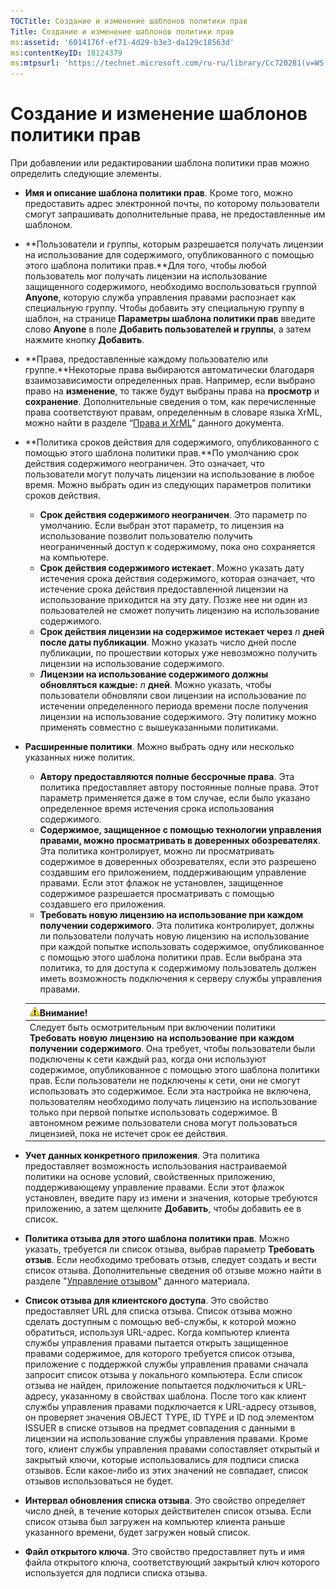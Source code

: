 ```yaml
---
TOCTitle: Создание и изменение шаблонов политики прав
Title: Создание и изменение шаблонов политики прав
ms:assetid: '6014176f-ef71-4d29-b3e3-da129c18563d'
ms:contentKeyID: 18124379
ms:mtpsurl: 'https://technet.microsoft.com/ru-ru/library/Cc720281(v=WS.10)'
---
```


Создание и изменение шаблонов политики прав
===========================================

При добавлении или редактировании шаблона политики прав можно определить следующие элементы.

-   **Имя и описание шаблона политики прав**. Кроме того, можно предоставить адрес электронной почты, по которому пользователи смогут запрашивать дополнительные права, не предоставленные им шаблоном.
-   **Пользователи и группы, которым разрешается получать лицензии на использование для содержимого, опубликованного с помощью этого шаблона политики прав.**Для того, чтобы любой пользователь мог получать лицензии на использование защищенного содержимого, необходимо воспользоваться группой **Anyone**, которую служба управления правами распознает как специальную группу. Чтобы добавить эту специальную группу в шаблон, на странице **Параметры шаблона политики прав** введите слово **Anyone** в поле **Добавить пользователей и группы**, а затем нажмите кнопку **Добавить**.
-   **Права, предоставленные каждому пользователю или группе.**Некоторые права выбираются автоматически благодаря взаимозависимости определенных прав. Например, если выбрано право на **изменение**, то также будут выбраны права на **просмотр** и **сохранение**. Дополнительные сведения о том, как перечисленные права соответствуют правам, определенным в словаре языка XrML, можно найти в разделе “[Права и XrML](https://technet.microsoft.com/7eb5cdd1-cd48-4b2b-96b6-fc74f7b42e7f)” данного документа.
-   **Политика сроков действия для содержимого, опубликованного с помощью этого шаблона политики прав.**По умолчанию срок действия содержимого неограничен. Это означает, что пользователи могут получать лицензии на использование в любое время. Можно выбрать один из следующих параметров политики сроков действия.
    -   **Срок действия содержимого неограничен**. Это параметр по умолчанию. Если выбран этот параметр, то лицензия на использование позволит пользователю получить неограниченный доступ к содержимому, пока оно сохраняется на компьютере.
    -   **Срок действия содержимого истекает**. Можно указать дату истечения срока действия содержимого, которая означает, что истечение срока действия предоставленной лицензии на использование приходится на эту дату. Позже нее ни один из пользователей не сможет получить лицензию на использование содержимого.
    -   **Срок действия лицензии на содержимое истекает через** *n* **дней после даты публикации**. Можно указать число дней после публикации, по прошествии которых уже невозможно получить лицензии на использование содержимого.
    -   **Лицензии на использование содержимого должны обновляться каждые:** *n* **дней**. Можно указать, чтобы пользователи обновляли свои лицензии на использование по истечении определенного периода времени после получения лицензии на использование содержимого. Эту политику можно применять совместно с вышеуказанными политиками.
-   **Расширенные политики**. Можно выбрать одну или несколько указанных ниже политик.
    -   **Автору предоставляются полные бессрочные права**. Эта политика предоставляет автору постоянные полные права. Этот параметр применяется даже в том случае, если было указано определенное время истечения срока использования содержимого.
    -   **Содержимое, защищенное с помощью технологии управления правами, можно просматривать в доверенных обозревателях**. Эта политика контролирует, можно ли просматривать содержимое в доверенных обозревателях, если это разрешено создавшим его приложением, поддерживающим управление правами. Если этот флажок не установлен, защищенное содержимое разрешается просматривать с помощью создавшего его приложения.
    -   **Требовать новую лицензию на использование при каждом получении содержимого**. Эта политика контролирует, должны ли пользователи получать новую лицензию на использование при каждой попытке использовать содержимое, опубликованное с помощью этого шаблона политики прав. Если выбрана эта политика, то для доступа к содержимому пользователь должен иметь возможность подключения к серверу службы управления правами.

    | ![](images/Cc720281.Caution(WS.10).gif)Внимание!                                                                                                                                                                                                                                                                                                                                                                                                                                                                                                                                                         |
    |---------------------------------------------------------------------------------------------------------------------------------------------------------------------------------------------------------------------------------------------------------------------------------------------------------------------------------------------------------------------------------------------------------------------------------------------------------------------------------------------------------------------------------------------------------------------------------------------------------------------------------------|
    | Следует быть осмотрительным при включении политики **Требовать новую лицензию на использование при каждом получении содержимого**. Она требует, чтобы пользователи были подключены к сети каждый раз, когда они используют содержимое, опубликованное с помощью этого шаблона политики прав. Если пользователи не подключены к сети, они не смогут использовать это содержимое. Если эта настройка не включена, пользователям необходимо получать лицензию на использование только при первой попытке использовать содержимое. В автономном режиме пользователи снова могут пользоваться лицензией, пока не истечет срок ее действия. |

-   **Учет данных конкретного приложения**. Эта политика предоставляет возможность использования настраиваемой политики на основе условий, свойственных приложению, поддерживающему управление правами. Если этот флажок установлен, введите пару из имени и значения, которые требуются приложению, а затем щелкните **Добавить**, чтобы добавить ее в список.
-   **Политика отзыва для этого шаблона политики прав**. Можно указать, требуется ли список отзыва, выбрав параметр **Требовать отзыв**. Если необходимо требовать отзыв, следует создать и вести список отзыва. Дополнительные сведения об отзыве можно найти в разделе "[Управление отзывом](https://technet.microsoft.com/df732a7d-1fb0-4845-87ca-fab4bc5f98a0)" данного материала.
-   **Список отзыва для клиентского доступа**. Это свойство предоставляет URL для списка отзыва. Список отзыва можно сделать доступным с помощью веб-службы, к которой можно обратиться, используя URL-адрес. Когда компьютер клиента службы управления правами пытается открыть защищенное правами содержимое, для которого требуется список отзыва, приложение с поддержкой службы управления правами сначала запросит список отзыва у локального компьютера. Если список отзыва не найден, приложение попытается подключиться к URL-адресу, указанному в свойствах шаблона. После того как клиент службы управления правами подключается к URL-адресу отзывов, он проверяет значения OBJECT TYPE, ID TYPE и ID под элементом ISSUER в списке отзывов на предмет совпадения с данными в лицензии на использование службы управления правами. Кроме того, клиент службы управления правами сопоставляет открытый и закрытый ключи, которые использовались для подписи списка отзывов. Если какое-либо из этих значений не совпадает, список отзывов использоваться не будет.
-   **Интервал обновления списка отзыва**. Это свойство определяет число дней, в течение которых действителен список отзыва. Если список отзыва был загружен на компьютер клиента раньше указанного времени, будет загружен новый список.
-   **Файл открытого ключа**. Это свойство предоставляет путь и имя файла открытого ключа, соответствующий закрытый ключ которого используется для подписи списка отзыва.

